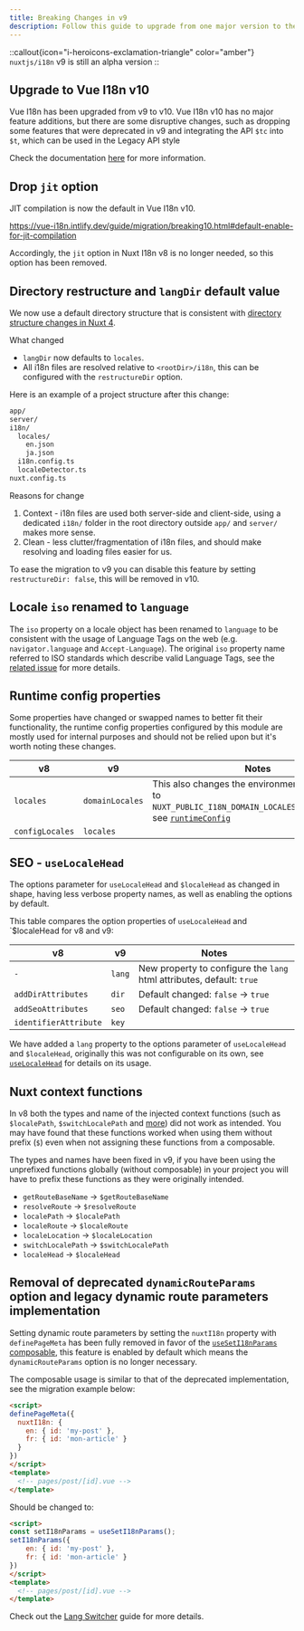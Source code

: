 ```yaml
---
title: Breaking Changes in v9
description: Follow this guide to upgrade from one major version to the other.
---
```


::callout{icon="i-heroicons-exclamation-triangle" color="amber"}
`nuxtjs/i18n` v9 is still an alpha version
::

## Upgrade to Vue I18n v10

Vue I18n has been upgraded from v9 to v10. Vue I18n v10 has no major feature additions, but there are some disruptive changes, such as dropping some features that were deprecated in v9 and integrating the API `$tc` into `$t`, which can be used in the Legacy API style 

Check the documentation [here](https://vue-i18n.intlify.dev/guide/migration/breaking10.html#change-t-and-t-overloaded-signature-for-legacy-api-mode) for more information.


## Drop `jit` option

JIT compilation is now the default in Vue I18n v10. 

https://vue-i18n.intlify.dev/guide/migration/breaking10.html#default-enable-for-jit-compilation

Accordingly, the `jit` option in Nuxt I18n v8 is no longer needed, so this option has been removed.

## Directory restructure and `langDir` default value

We now use a default directory structure that is consistent with [directory structure changes in Nuxt 4](https://nuxt.com/docs/getting-started/upgrade#new-directory-structure).

What changed
  * `langDir` now defaults to `locales`.
  * All i18n files are resolved relative to `<rootDir>/i18n`, this can be configured with the `restructureDir` option.

Here is an example of a project structure after this change:

```sh
app/
server/
i18n/
  locales/
    en.json
    ja.json
  i18n.config.ts
  localeDetector.ts
nuxt.config.ts
```

Reasons for change
  1. Context - i18n files are used both server-side and client-side, using a dedicated `i18n/` folder in the root directory outside `app/` and `server/` makes more sense.
  2. Clean - less clutter/fragmentation of i18n files, and should make resolving and loading files easier for us.

To ease the migration to v9 you can disable this feature by setting `restructureDir: false`, this will be removed in v10.

## Locale `iso` renamed to `language`

The `iso` property on a locale object has been renamed to `language` to be consistent with the usage of Language Tags on the web (e.g. `navigator.language` and `Accept-Language`). The original `iso` property name referred to ISO standards which describe valid Language Tags, see the [related issue](https://github.com/nuxt-modules/i18n/issues/2449) for more details.

## Runtime config properties

Some properties have changed or swapped names to better fit their functionality, the runtime config properties configured by this module are mostly used for internal purposes and should not be relied upon but it's worth noting these changes.

| v8 | v9 | Notes |
| --- | --- | --- |
| `locales` | `domainLocales` | This also changes the environment variable key to `NUXT_PUBLIC_I18N_DOMAIN_LOCALES_{code}_DOMAIN`, see [`runtimeConfig`](/docs/options/runtime-config#domainLocales) |
| `configLocales` | `locales` | | 

## SEO - `useLocaleHead`

The options parameter for `useLocaleHead` and `$localeHead` as changed in shape, having less verbose property names, as well as enabling the options by default.

This table compares the option properties of `useLocaleHead` and `$localeHead for v8 and v9:

| v8 | v9 | Notes |
| --- | --- | --- |
| `-` | `lang` | New property to configure the `lang` html attributes, default: `true` |
| `addDirAttributes` | `dir` | Default changed: `false` -> `true` |
| `addSeoAttributes` | `seo` | Default changed: `false` -> `true` |
| `identifierAttribute` | `key` | |

We have added a `lang` property to the options parameter of `useLocaleHead` and `$localeHead`, originally this was not configurable on its own, see [`useLocaleHead`](/docs/api#useLocaleHead) for details on its usage.




## Nuxt context functions

In v8 both the types and name of the injected context functions (such as `$localePath`, `$switchLocalePath` and [more](/docs/api/nuxt)) did not work as intended. You may have found that these functions worked when using them without prefix (`$`) even when not assigning these functions from a composable. 

The types and names have been fixed in v9, if you have been using the unprefixed functions globally (without composable) in your project you will have to prefix these functions as they were originally intended.

- `getRouteBaseName` -> `$getRouteBaseName`
- `resolveRoute` -> `$resolveRoute`
- `localePath` -> `$localePath`
- `localeRoute` -> `$localeRoute`
- `localeLocation` -> `$localeLocation`
- `switchLocalePath` -> `$switchLocalePath`
- `localeHead` -> `$localeHead`

## Removal of deprecated `dynamicRouteParams` option and legacy dynamic route parameters implementation

Setting dynamic route parameters by setting the `nuxtI18n` property with `definePageMeta` has been fully removed in favor of the [`useSetI18nParams` composable](/docs/api#useseti18nparams), this feature is enabled by default which means the `dynamicRouteParams` option is no longer necessary.

The composable usage is similar to that of the deprecated implementation, see the migration example below:

```html
<script>
definePageMeta({
  nuxtI18n: {
    en: { id: 'my-post' },
    fr: { id: 'mon-article' }
  }
})
</script>
<template>
  <!-- pages/post/[id].vue -->
</template>
```

Should be changed to:

```html
<script>
const setI18nParams = useSetI18nParams();
setI18nParams({
	en: { id: 'my-post' },
	fr: { id: 'mon-article' }
})
</script>
<template>
  <!-- pages/post/[id].vue -->
</template>
```

Check out the [Lang Switcher](/docs/guide/lang-switcher#dynamic-route-parameters) guide for more details.
